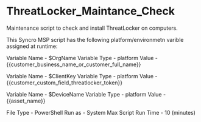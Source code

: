 # ThreatLocker_Maintance_Check
Maintenance script to check and install ThreatLocker on computers.

This Syncro MSP script has the following platform/environmetn varible assigned at runtime:

Variable Name - $OrgName
Variable Type - platform
Value - {{customer_business_name_or_customer_full_name}}

Variable Name - $ClientKey
Variable Type - platform
Value - {{customer_custom_field_threatlocker_token}}

Variable Name - $DeviceName
Variable Type - platform
Value - {{asset_name}}

File Type - PowerShell
Run as - System
Max Script Run Time - 10 (minutes)
